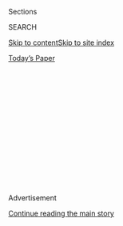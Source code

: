 <div id="app">

<div>

<div>

<div>

<div class="NYTAppHideMasthead css-1q2w90k e1suatyy0">

<div class="section css-ui9rw0 e1suatyy2">

<div class="css-eph4ug er09x8g0">

<div class="css-6n7j50">

</div>

<span class="css-1dv1kvn">Sections</span>

<div class="css-10488qs">

<span class="css-1dv1kvn">SEARCH</span>

</div>

[Skip to content](#site-content)[Skip to site
index](#site-index)

</div>

<div class="css-10698na e1huz5gh0">

</div>

</div>

<div id="masthead-bar-one" class="section hasLinks css-15hmgas e1csuq9d3">

<div class="css-uqyvli e1csuq9d0">

</div>

<div class="css-1uqjmks e1csuq9d1">

</div>

<div class="css-9e9ivx">

[](https://myaccount.nytimes3xbfgragh.onion/auth/login?response_type=cookie&client_id=vi)

</div>

<div class="css-1bvtpon e1csuq9d2">

[Today’s
Paper](https://www.nytimes3xbfgragh.onion/section/todayspaper)

</div>

</div>

</div>

</div>

<div data-aria-hidden="false">

<div id="site-content" data-role="main">

<div>

<div class="css-1aor85t" style="opacity:0.000000001;z-index:-1;visibility:hidden">

<div class="css-1hqnpie">

<div class="css-epjblv">

<span class="css-17xtcya">[Opinion](/section/opinion)</span><span class="css-x15j1o">|</span><span class="css-fwqvlz">Bret
Stephens: What The Times Got
Wrong</span>

</div>

<div class="css-k008qs">

<div class="css-1iwv8en">

<span class="css-18z7m18"></span>

<div>

</div>

</div>

<span class="css-1n6z4y">https://nyti.ms/37m4GZv</span>

<div class="css-1705lsu">

<div class="css-4xjgmj">

<div class="css-4skfbu" data-role="toolbar" data-aria-label="Social Media Share buttons, Save button, and Comments Panel with current comment count" data-testid="share-tools">

  - 
  - 
  - 
  - 
    
    <div class="css-6n7j50">
    
    </div>

  - 
  - 

</div>

</div>

</div>

</div>

</div>

</div>

<div id="NYT_TOP_BANNER_REGION" class="css-13pd83m">

</div>

<div id="top-wrapper" class="css-1sy8kpn">

<div id="top-slug" class="css-l9onyx">

Advertisement

</div>

[Continue reading the main
story](#after-top)

<div class="ad top-wrapper" style="text-align:center;height:100%;display:block;min-height:250px">

<div id="top" class="place-ad" data-position="top" data-size-key="top">

</div>

</div>

<div id="after-top">

</div>

</div>

<div>

<div class="css-v5btjw etb61u70">

<div class="css-v05ibm etb61u71">

[Opinion](/section/opinion)

</div>

</div>

<div id="sponsor-wrapper" class="css-1hyfx7x">

<div id="sponsor-slug" class="css-19vbshk">

Supported by

</div>

[Continue reading the main
story](#after-sponsor)

<div id="sponsor" class="ad sponsor-wrapper" style="text-align:center;height:100%;display:block">

</div>

<div id="after-sponsor">

</div>

</div>

<div class="css-186x18t">

</div>

<div class="css-1vkm6nb ehdk2mb0">

# Bret Stephens: What The Times Got Wrong

</div>

Tom Cotton speaks for a large part of this country. Will we not listen?

<div class="css-18e8msd">

<div class="css-vp77d3 epjyd6m0">

<div class="css-1p10dcb ey68jwv0" data-aria-hidden="true">

[![Bret
Stephens](https://static01.graylady3jvrrxbe.onion/images/2017/08/27/insider/bretstephens/bretstephens-thumbLarge-v6.png
"Bret Stephens")](https://www.nytimes3xbfgragh.onion/by/bret-stephens)

</div>

<div class="css-1baulvz">

By [<span class="css-1baulvz last-byline" itemprop="name">Bret
Stephens</span>](https://www.nytimes3xbfgragh.onion/by/bret-stephens)

<div class="css-8atqhb">

Opinion Columnist

</div>

</div>

</div>

  - June 12,
    2020

  - 
    
    <div class="css-4xjgmj">
    
    <div class="css-d8bdto" data-role="toolbar" data-aria-label="Social Media Share buttons, Save button, and Comments Panel with current comment count" data-testid="share-tools">
    
      - 
      - 
      - 
      - 
        
        <div class="css-6n7j50">
        
        </div>
    
      - 
      - 
    
    </div>
    
    </div>

</div>

<div class="css-79elbk" data-testid="photoviewer-wrapper">

<div class="css-z3e15g" data-testid="photoviewer-wrapper-hidden">

</div>

<div class="css-1a48zt4 ehw59r15" data-testid="photoviewer-children">

![<span class="css-16f3y1r e13ogyst0" data-aria-hidden="true">Senator
Tom Cotton at the Capitol in
January.</span><span class="css-cnj6d5 e1z0qqy90" itemprop="copyrightHolder"><span class="css-1ly73wi e1tej78p0">Credit...</span><span><span>Erin
Schaff/The New York
Times</span></span></span>](https://static01.graylady3jvrrxbe.onion/images/2020/06/12/opinion/12stephens1/merlin_168181410_2494ca03-e379-41bd-9903-35dd212d5105-articleLarge.jpg?quality=75&auto=webp&disable=upscale)

</div>

</div>

</div>

<div class="section meteredContent css-1r7ky0e" name="articleBody" itemprop="articleBody">

<div class="css-1fanzo5 StoryBodyCompanionColumn">

<div class="css-53u6y8">

*Acting editorial page editor Kathleen Kingsbury* [*wrote about the
decision*](https://www.nytimes3xbfgragh.onion/2020/06/12/opinion/tom-cotton-new-york-times.html)
*to publish our writers’ responses to the Tom Cotton Op-Ed in Friday’s
edition of our Opinion Today newsletter.*

-----

Last week’s decision by this newspaper to disavow an Op-Ed by Senator
Tom Cotton is a gift to the enemies of a free press — free in the sense
of one that doesn’t quiver and cave in the face of an outrage mob. It is
a violation of the principles that are supposed to sustain the
profession, particularly our obligation to give readers a picture of the
world as it really is.

And, as the paper dismisses distinguished journalists along with
controversial opinions, it’s an invitation to intellectual cowardice.

</div>

</div>

<div class="css-1fanzo5 StoryBodyCompanionColumn">

<div class="css-53u6y8">

[Start with the Op-Ed
itself](https://www.nytimes3xbfgragh.onion/2020/06/03/opinion/tom-cotton-protests-military.html),
in which Senator Cotton, an Arkansas Republican, called on the federal
government to deploy active-duty troops to American cities in the wake
of looting and rioting that accompanied overwhelmingly peaceful
protests.

I don’t agree with Cotton’s view. I know of nobody at The Times who
agrees with it. The Wall Street Journal’s editorial page [doesn’t agree
with
it](https://www.wsj.com/articles/dont-call-in-the-troops-11591054305).
Ditto for much of the mainstream media, at least its more liberal
precincts.

Then again, isn’t this the biggest problem these outlets have faced in
recent years — being of a single mind on subjects that sharply divide
the nation? Isn’t that how we got into trouble in 2016, with our
rock-solid belief that Donald Trump couldn’t possibly win?

</div>

</div>

<div>

</div>

<div class="css-1fanzo5 StoryBodyCompanionColumn">

<div class="css-53u6y8">

In the week of the
[Op-Ed](https://www.nytimes3xbfgragh.onion/2020/06/03/opinion/tom-cotton-protests-military.html)’s
publication, an [ABC News/Ipsos
poll](https://abcnews.go.com/Politics/52-americans-support-deploying-military-control-violent-protests/story?id=71097167)
found that 52 percent of Americans favored deploying troops to help
quell violent unrest in American cities. That’s not a political fringe
unworthy of consideration. And Tom Cotton isn’t some nobody you’ll never
hear from again. He has the pulse of his party, the ear of the president
and an eye on higher office. Readers deserve an unvarnished look at who
this man is and what he stands for.

</div>

</div>

<div class="css-1fanzo5 StoryBodyCompanionColumn">

<div class="css-53u6y8">

Many critics of the piece’s publication think otherwise. The paper’s
editors’ note said the senator’s
[Op-Ed](https://www.nytimes3xbfgragh.onion/2020/06/03/opinion/tom-cotton-protests-military.html)
didn’t meet The Times’s editorial standards. To which one might ask:
Would the paper have stood by the article if Cotton had made a *better*
case for sending in troops, with stronger legal arguments and a nicer
tone? Or were the piece’s supposed flaws a pretext for achieving the
politically desired result by a paper that lost its nerve in the face of
a staff revolt?

A second criticism is that the paper could have examined Cotton’s views
without giving him an unmediated platform; that his proposal should have
been evaluated by the news department, not published uncritically in the
Opinion pages; and that his arguments went beyond the moral pale.

But the value of Cotton’s
[Op-Ed](https://www.nytimes3xbfgragh.onion/2020/06/03/opinion/tom-cotton-protests-military.html)
doesn’t lie in its goodness or rightness. It lies in the fact that
Cotton is a leading spokesman for a major current of public opinion. To
suggest our readers should not have the chance to examine his opinions
for themselves is to patronize them. To say they should look up his
opinions elsewhere — say, his Twitter feed — is to betray our
responsibility as a newspaper of record. And to claim that his argument
is too repugnant for publication is to write off half of America — a
remarkable about-face for a paper that, after 2016, fretted that it was
[out of touch with the country we live
in](https://www.nytimes3xbfgragh.onion/2020/01/31/podcasts/the-daily/2020-election.html).

The most serious criticism is that publication of the piece puts black
lives at risk, including members of the Times staff.

That’s a vital consideration, especially now, and one about which no
responsible publisher can be indifferent. No one can look away from the
deaths of black Americans at the hands of the police, and the overall
rise in reported hate crimes in recent years.

But as important as it is to try to *keep* people safe against genuine
threats, it is not the duty of the paper to make people *feel* safe by
refusing to publish a dismaying
[Op-Ed](https://www.nytimes3xbfgragh.onion/2020/06/03/opinion/tom-cotton-protests-military.html).
Even if one concedes that Cotton’s call to send in the troops poses
potential risks, it poses those risks whether his call appears in these
pages or not. To know Cotton’s views is, if nothing else, to be better
armed against them.

The same goes for any other type of knowledge, however unpleasant:
Having more of it is always a source of strength — a belief that lies at
the core of our profession.

</div>

</div>

<div class="css-1fanzo5 StoryBodyCompanionColumn">

<div class="css-53u6y8">

Or, I should say, used to. There is a spirit of ferocious intellectual
intolerance sweeping the country and much of the journalistic
establishment with it. Contrary opinions aren’t just wrong but unworthy
of discussion. The range of political views deemed morally unfit for
publication seems to grow ever wider. Arthur Miller once said a good
newspaper is “a nation talking to itself.” What kind of paper will The
Times be if half the nation doesn’t get to be even an occasional part of
that conversation?

All this is a tragedy. We have an obligation as journalists to be
rigorous in fact and argument. We also have an obligation to keep
undeniably hateful ideas, like Holocaust denial or racism, out of the
editorial pages. But serious journalism, complete with a vigorous
exchange of ideas, cannot survive in an atmosphere in which modest
intellectual risk-taking or minor offenses against new ideological
orthodoxies risk professional ruin.

It’s also an irony. Who, after all, has gained the most from the turmoil
at The Times? That would be Tom Cotton, who first got the benefit of a
public furor that helped make his piece the most read
[Op-Ed](https://www.nytimes3xbfgragh.onion/2020/06/03/opinion/tom-cotton-protests-military.html)
in The Times last week — and then got to pose as a tribune of free
speech against the censorious leftists and stampeded editors at the
“Fake News.”

If that’s a victory for Cotton’s ideological opponents, I wonder what
defeat looks like.

</div>

</div>

<div>

</div>

<div class="css-1fanzo5 StoryBodyCompanionColumn">

<div class="css-53u6y8">

*The Times is committed to publishing* [*a diversity of
letters*](https://www.nytimes3xbfgragh.onion/2019/01/31/opinion/letters/letters-to-editor-new-york-times-women.html)
*to the editor. We’d like to hear what you think about this or any of
our articles. Here are some*
[*tips*](https://help.nytimes3xbfgragh.onion/hc/en-us/articles/115014925288-How-to-submit-a-letter-to-the-editor)*.
And here’s our email:*
[*letters@NYTimes.com*](mailto:letters@NYTimes.com)*.*

*Follow The New York Times Opinion section on*
[*Facebook*](https://www.facebookcorewwwi.onion/nytopinion)*,* [*Twitter
(@NYTopinion)*](http://twitter.com/NYTOpinion) *and*
[*Instagram*](https://www.instagram.com/nytopinion/)*.*

</div>

</div>

</div>

<div>

</div>

<div>

</div>

<div>

</div>

<div>

<div id="bottom-wrapper" class="css-1ede5it">

<div id="bottom-slug" class="css-l9onyx">

Advertisement

</div>

[Continue reading the main
story](#after-bottom)

<div id="bottom" class="ad bottom-wrapper" style="text-align:center;height:100%;display:block;min-height:90px">

</div>

<div id="after-bottom">

</div>

</div>

</div>

</div>

</div>

## Site Index

<div>

</div>

## Site Information Navigation

  - [© <span>2020</span> <span>The New York Times
    Company</span>](https://help.nytimes3xbfgragh.onion/hc/en-us/articles/115014792127-Copyright-notice)

<!-- end list -->

  - [NYTCo](https://www.nytco.com/)
  - [Contact
    Us](https://help.nytimes3xbfgragh.onion/hc/en-us/articles/115015385887-Contact-Us)
  - [Work with us](https://www.nytco.com/careers/)
  - [Advertise](https://nytmediakit.com/)
  - [T Brand Studio](http://www.tbrandstudio.com/)
  - [Your Ad
    Choices](https://www.nytimes3xbfgragh.onion/privacy/cookie-policy#how-do-i-manage-trackers)
  - [Privacy](https://www.nytimes3xbfgragh.onion/privacy)
  - [Terms of
    Service](https://help.nytimes3xbfgragh.onion/hc/en-us/articles/115014893428-Terms-of-service)
  - [Terms of
    Sale](https://help.nytimes3xbfgragh.onion/hc/en-us/articles/115014893968-Terms-of-sale)
  - [Site
    Map](https://spiderbites.nytimes3xbfgragh.onion)
  - [Help](https://help.nytimes3xbfgragh.onion/hc/en-us)
  - [Subscriptions](https://www.nytimes3xbfgragh.onion/subscription?campaignId=37WXW)

</div>

</div>

</div>

</div>
